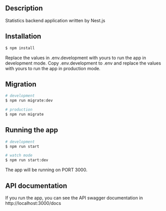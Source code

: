 ## Description

Statistics backend application written by Nest.js

## Installation

```bash
$ npm install
```
Replace the values in .env.development with yours to run the app in development mode.
Copy .env.development to .env and replace the values with yours to run the app in production mode.

## Migration

```bash
# development
$ npm run migrate:dev

# production
$ npm run migrate
```

## Running the app

```bash
# development
$ npm run start

# watch mode
$ npm run start:dev
```

The app will be running on PORT 3000.

## API documentation

If you run the app, you can see the API swagger documentation in http://localhost:3000/docs
